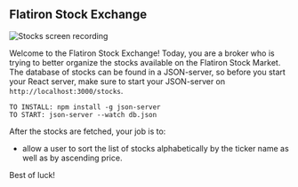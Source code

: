 ## Flatiron Stock Exchange

![Stocks screen recording](./stocks.gif)

Welcome to the Flatiron Stock Exchange!
Today, you are a broker who is trying to better organize the stocks available on the Flatiron Stock Market.
The database of stocks can be found in a JSON-server, so before you start your React server, make sure to start your JSON-server on `http://localhost:3000/stocks`.

```
TO INSTALL: npm install -g json-server
TO START: json-server --watch db.json
```

After the stocks are fetched, your job is to:
<!-- * Render all the stocks onto the page. The styling of how a Stock should look like is already in the `Stock.js` component. -->
<!-- * allow a user to buy a stock by clicking on it and when it is bought, it should be added to `My Portfolio`. -->
<!-- * allow a user to sell a stock in their `Portfolio` by clicking on the stock and it should be removed from their `Portfolio`. -->
* allow a user to sort the list of stocks alphabetically by the ticker name as well as by ascending price.
<!-- * allow a user to filter stocks based on the type of the stock. -->

Best of luck!
